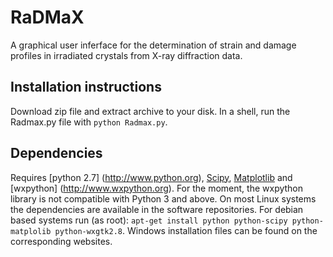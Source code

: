 # RaDMaX
A graphical user inferface for the determination of strain and damage profiles in irradiated crystals from X-ray diffraction data.

## Installation instructions
Download zip file and extract archive to your disk. In a shell, run the Radmax.py file with `python Radmax.py`.

## Dependencies
Requires [python 2.7] (http://www.python.org), [Scipy](http://www.scipy.org), [Matplotlib](http://www.matplotlib.org) and [wxpython] (http://www.wxpython.org).
For the moment, the wxpython library is not compatible with Python 3 and above.
On most Linux systems the dependencies are available in the software repositories.
For debian based systems run (as root): `apt-get install python python-scipy python-matplolib python-wxgtk2.8`.
Windows installation files can be found on the corresponding websites.
